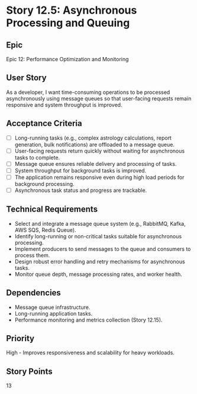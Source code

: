# Story 12.5: Asynchronous Processing and Queuing

## Epic

Epic 12: Performance Optimization and Monitoring

## User Story

As a developer, I want time-consuming operations to be processed asynchronously using message queues so that user-facing requests remain responsive and system throughput is improved.

## Acceptance Criteria

- [ ] Long-running tasks (e.g., complex astrology calculations, report generation, bulk notifications) are offloaded to a message queue.
- [ ] User-facing requests return quickly without waiting for asynchronous tasks to complete.
- [ ] Message queue ensures reliable delivery and processing of tasks.
- [ ] System throughput for background tasks is improved.
- [ ] The application remains responsive even during high load periods for background processing.
- [ ] Asynchronous task status and progress are trackable.

## Technical Requirements

- Select and integrate a message queue system (e.g., RabbitMQ, Kafka, AWS SQS, Redis Queue).
- Identify long-running or non-critical tasks suitable for asynchronous processing.
- Implement producers to send messages to the queue and consumers to process them.
- Design robust error handling and retry mechanisms for asynchronous tasks.
- Monitor queue depth, message processing rates, and worker health.

## Dependencies

- Message queue infrastructure.
- Long-running application tasks.
- Performance monitoring and metrics collection (Story 12.15).

## Priority

High - Improves responsiveness and scalability for heavy workloads.

## Story Points

13

